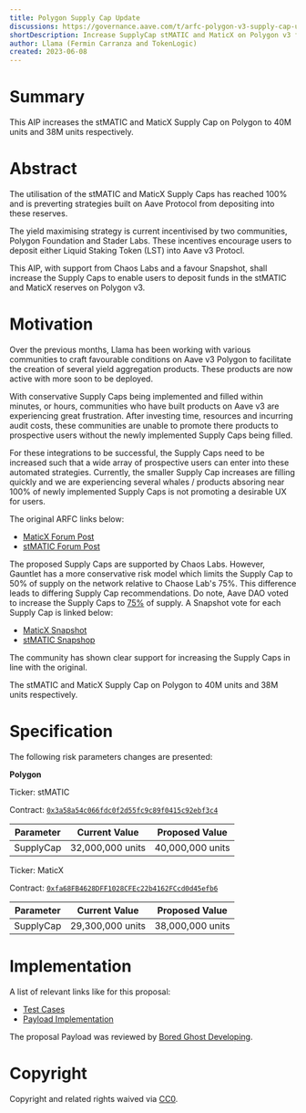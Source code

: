 ```yaml
---
title: Polygon Supply Cap Update
discussions: https://governance.aave.com/t/arfc-polygon-v3-supply-cap-update-2023-05-21/13161
shortDescription: Increase SupplyCap stMATIC and MaticX on Polygon v3 from 30M units to 40M units and 29.3M to 38M units respectively.
author: Llama (Fermin Carranza and TokenLogic)
created: 2023-06-08
---
```


# Summary

This AIP increases the stMATIC and MaticX Supply Cap on Polygon to 40M units and 38M units respectively.

# Abstract

The utilisation of the stMATIC and MaticX Supply Caps has reached 100% and is preverting strategies built on Aave Protocol from depositing into these reserves.

The yield maximising strategy is current incentivised by two communities, Polygon Foundation and Stader Labs. These incentives encourage users to deposit either Liquid Staking Token (LST) into Aave v3 Protocl.

This AIP, with support from Chaos Labs and a favour Snapshot, shall increase the Supply Caps to enable users to deposit funds in the stMATIC and MaticX reserves on Polygon v3.

# Motivation

Over the previous months, Llama has been working with various communities to craft favourable conditions on Aave v3 Polygon to facilitate the creation of several yield aggregation products. These products are now active with more soon to be deployed.

With conservative Supply Caps being implemented and filled within minutes, or hours, communities who have built products on Aave v3 are experiencing great frustration. After investing time, resources and incurring audit costs, these communities are unable to promote there products to prospective users without the newly implemented Supply Caps being filled.

For these integrations to be successful, the Supply Caps need to be increased such that a wide array of prospective users can enter into these automated strategies. Currently, the smaller Supply Cap increases are filling quickly and we are experiencing several whales / products absoring near 100% of newly implemented Supply Caps is not promoting a desirable UX for users.

The original ARFC links below:

- [MaticX Forum Post](https://governance.aave.com/t/arfc-polygon-supply-cap-update-23-05-2023/13190)
- [stMATIC Forum Post](https://governance.aave.com/t/arfc-polygon-v3-supply-cap-update-2023-05-21/13161)

The proposed Supply Caps are supported by Chaos Labs. However, Gauntlet has a more conservative risk model which limits the Supply Cap to 50% of supply on the network relative to Chaose Lab's 75%. This difference leads to differing Supply Cap recommendations. Do note, Aave DAO voted to increase the Supply Caps to [75%](https://snapshot.org/#/aave.eth/proposal/0xf9261916c696ce2d793af41b7fe556896ed1ff7a8330b7d0489d5567ebefe3ba) of supply. A Snapshot vote for each Supply Cap is linked below:

- [MaticX Snapshot](https://snapshot.org/#/aave.eth/proposal/0xbbb92805d7b15d46d668cdc8e40d9a15e6a3ed2ac94802667e7d3c35a763bc8c)
- [stMATIC Snapshop](https://snapshot.org/#/aave.eth/proposal/0xd0e157ef44b5429df7e412126d632afa1192f84fa6045dcdcaed61bc79ad1b45)

The community has shown clear support for increasing the Supply Caps in line with the original.

The stMATIC and MaticX Supply Cap on Polygon to 40M units and 38M units respectively.

# Specification

The following risk parameters changes are presented:

**Polygon**

Ticker: stMATIC

Contract: [`0x3a58a54c066fdc0f2d55fc9c89f0415c92ebf3c4`](https://polygonscan.com/address/0x3a58a54c066fdc0f2d55fc9c89f0415c92ebf3c4)

| Parameter | Current Value    | Proposed Value   |
| --------- | ---------------- | ---------------- |
| SupplyCap | 32,000,000 units | 40,000,000 units |

Ticker: MaticX

Contract: [`0xfa68FB4628DFF1028CFEc22b4162FCcd0d45efb6`](https://polygonscan.com/address/0xfa68fb4628dff1028cfec22b4162fccd0d45efb6)

| Parameter | Current Value    | Proposed Value   |
| --------- | ---------------- | ---------------- |
| SupplyCap | 29,300,000 units | 38,000,000 units |

# Implementation

A list of relevant links like for this proposal:

- [Test Cases](XXX)
- [Payload Implementation](XXX)

The proposal Payload was reviewed by [Bored Ghost Developing](https://bgdlabs.com/).

# Copyright

Copyright and related rights waived via [CC0](https://creativecommons.org/publicdomain/zero/1.0/).

